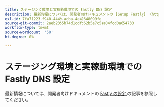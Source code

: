 ```yaml
---
title: ステージング環境と実稼動環境での Fastly DNS 設定
description: 最新情報については、開発者向けドキュメントの [Setup Fastly] （https://experienceleague.adobe.com/ja/docs/commerce-cloud-service/user-guide/cdn/setup-fastly/fastly-configuration）の記事を参照してください。
exl-id: 7fa71223-f940-4449-acba-4e42648099fe
source-git-commit: 2aeb2355b74d1cdfc62b5e7c5aa04fcd0a654733
workflow-type: tm+mt
source-wordcount: '50'
ht-degree: 0%

---
```


# ステージング環境と実稼動環境での Fastly DNS 設定

最新情報については、開発者向けドキュメントの [Fastly の設定 ](https://experienceleague.adobe.com/ja/docs/commerce-cloud-service/user-guide/cdn/setup-fastly/fastly-configuration) の記事を参照してください。
